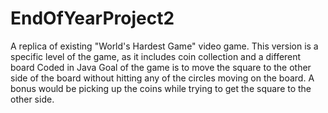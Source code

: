 # EndOfYearProject2
A replica of existing "World's Hardest Game" video game. This version is a specific level of the game, as it includes coin collection and a different board
Coded in Java
Goal of the game is to move the square to the other side of the board without hitting any of the circles moving on the board. A bonus would be picking up the coins while trying to get the square to the other side.
